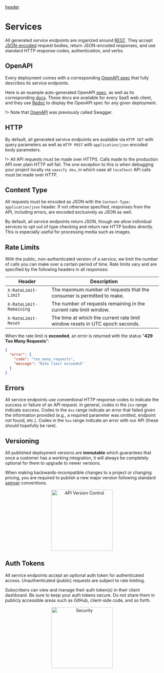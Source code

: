 [header](_header.md ':include')

# Services

All generated service endpoints are organized around [REST](http://en.wikipedia.org/wiki/Representational_State_Transfer). They accept [JSON-encoded](http://www.json.org/) request bodies, return JSON-encoded responses, and use standard HTTP response codes, authentication, and verbs.

## OpenAPI

Every deployment comes with a corresponding [OpenAPI spec](https://swagger.io/specification) that fully describes its service endpoints.

Here is an example auto-generated OpenAPI [spec](https://api.saasify.sh/1/deployments/openapi/transitive-bullshit/puppet-master@b0c5c30c), as well as its corresponding [docs](https://puppet-master.sh/api/docs). These docs are available for every SaaS web client, and they use [Redoc](https://github.com/Redocly/redoc) to display the OpenAPI spec for any given deployment.

!> Note that [OpenAPI](https://swagger.io/specification) was previously called Swagger.

## HTTP

By default, all generated service endpoints are available via `HTTP GET` with query parameters as well as `HTTP POST` with `application/json` encoded body parameters.

!> All API requests must be made over HTTPS. Calls made to the production API over plain HTTP will fail. The one exception to this is when debugging your project locally via `saasify dev`, in which case all `localhost` API calls must be made over HTTP.

## Content Type

All requests must be encoded as JSON with the `Content-Type: application/json` header. If not otherwise specified, responses from the API, including errors, are encoded exclusively as JSON as well.

By default, all service endpoints return JSON, though we allow individual services to opt out of type checking and return raw HTTP bodies directly. This is especially useful for processing media such as images.

## Rate Limits

With the public, non-authenticated version of a service, we limit the number of calls you can make over a certain period of time. Rate limits vary and are specified by the following headers in all responses:

| Header | Description |
| ------ | ----------- |
| `X-RateLimit-Limit` | The maximum number of requests that the consumer is permitted to make. |
| `X-RateLimit-Remaining` | The number of requests remaining in the current rate limit window. |
| `X-RateLimit-Reset` | The time at which the current rate limit window resets in UTC epoch seconds. |

When the rate limit is **exceeded**, an error is returned with the status "**429 Too Many Requests**":

```json
{
  "error": {
    "code": "too_many_requests",
    "message": "Rate limit exceeded"
  }
}
```

## Errors

All service endpoints use conventional HTTP response codes to indicate the success or failure of an API request. In general, codes in the `2xx` range indicate success. Codes in the `4xx` range indicate an error that failed given the information provided (e.g., a required parameter was omitted, endpoint not found, etc.). Codes in the `5xx` range indicate an error with our API (these should hopefully be rare).

## Versioning

All published deployment versions are **immutable** which guarantees that once a customer has a working integration, it will always be completely optional for them to upgrade to newer versions.

When making backwards-incompatible changes to a project or changing pricing, you are required to publish a new major version following standard [semver](https://semver.org) conventions.

<p align="center">
  <img src="/_media/undraw/version_control.svg" alt="API Version Control" width="200" />
</p>

## Auth Tokens

All service endpoints accept an optional auth token for authenticated access. Unauthenticated (public) requests are subject to rate limiting.

Subscribers can view and manage their auth token(s) in their client dashboard. Be sure to keep your auth tokens secure. Do not share them in publicly accessible areas such as GitHub, client-side code, and so forth.

<p align="center">
  <img src="/_media/undraw/security.svg" alt="Security" width="200" />
</p>
